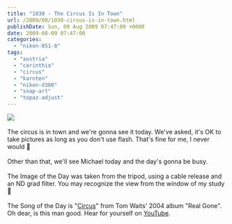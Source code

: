 ```yaml
---
title: "1030 - The Circus Is In Town"
url: /2009/08/1030-circus-is-in-town.html
publishDate: Sun, 09 Aug 2009 07:47:00 +0000
date: 2009-08-09 07:47:00
categories: 
  - "nikon-851-8"
tags: 
  - "austria"
  - "carinthia"
  - "circus"
  - "karnten"
  - "nikon-d300"
  - "snap-art"
  - "topaz-adjust"
---
```

<a href="https://d25zfm9zpd7gm5.cloudfront.net/1200x1200/2009/20090808_203713_ps.jpg" target="_blank"><img src="https://d25zfm9zpd7gm5.cloudfront.net/0600x0600/2009/20090808_203713_ps.jpg"/></a><br/><br/>The circus is in town and we're gonna see it today. We've asked, it's OK to take pictures as long as you don't use flash. That's fine for me, I never would 🙂<br/><br/> Other than that, we'll see Michael today and the day's gonna be busy.<br/><br/>The Image of the Day was taken from the tripod, using a cable release and an ND grad filter. You may recognize the view from the window of my study 🙂<br/><br/>The Song of the Day is "<a href="http://www.lyricsmode.com/lyrics/t/tom_waits/circus.html" target="_blank">Circus</a>" from Tom Waits' 2004 album "Real Gone". Oh dear, is this man good. Hear for yourself on <a href="http://www.youtube.com/watch?v=RQmJOnZCcgw" target="_blank">YouTube</a>.
